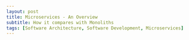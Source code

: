```yaml
---
layout: post
title: Microservices - An Overview
subtitle: How it compares with Monoliths
tags: [Software Architecture, Software Development, Microservices]
---
```

